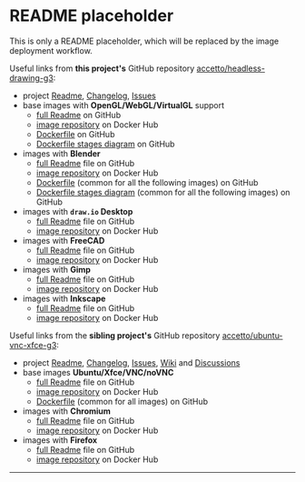 # README placeholder

This is only a README placeholder, which will be replaced by the image deployment workflow.

Useful links from **this project's** GitHub repository [accetto/headless-drawing-g3][this-home]:

- project [Readme][this-readme], [Changelog][this-changelog], [Issues][this-issues]
- base images with **OpenGL/WebGL/VirtualGL** support
  - [full Readme][this-readme-image-xfce] on GitHub
  - [image repository][this-dockerhub-image-opengl] on Docker Hub
  - [Dockerfile][this-dockerfile-xfce] on GitHub
  - [Dockerfile stages diagram][this-diagram-dockerfile-stages-xfce] on GitHub
- images with **Blender**
  - [full Readme][this-readme-image-blender] file on GitHub
  - [image repository][this-dockerhub-image-blender] on Docker Hub
  - [Dockerfile][this-dockerfile-drawing] (common for all the following images) on GitHub
  - [Dockerfile stages diagram][this-diagram-dockerfile-stages-drawing] (common for all the following images) on GitHub
- images with **`draw.io` Desktop**
  - [full Readme][this-readme-image-drawio] file on GitHub
  - [image repository][this-dockerhub-image-drawio] on Docker Hub
- images with **FreeCAD**
  - [full Readme][this-readme-image-freecad] file on GitHub
  - [image repository][this-dockerhub-image-freecad] on Docker Hub
- images with **Gimp**
  - [full Readme][this-readme-image-gimp] file on GitHub
  - [image repository][this-dockerhub-image-gimp] on Docker Hub
- images with **Inkscape**
  - [full Readme][this-readme-image-inkscape] file on GitHub
  - [image repository][this-dockerhub-image-inkscape] on Docker Hub

Useful links from the **sibling project's** GitHub repository [accetto/ubuntu-vnc-xfce-g3][sibling-home]:

- project [Readme][sibling-readme], [Changelog][sibling-changelog], [Issues][sibling-issues], [Wiki][sibling-wiki] and [Discussions][sibling-discussions]
- base images **Ubuntu/Xfce/VNC/noVNC**
  - [full Readme][sibling-readme-image-base] file on GitHub
  - [image repository][sibling-dockerhub-image-base] on Docker Hub
  - [Dockerfile][sibling-dockerfile] (common for all images) on GitHub
- images with **Chromium**
  - [full Readme][sibling-readme-image-chromium] file on GitHub
  - [image repository][sibling-dockerhub-image-chromium] on Docker Hub
- images with **Firefox**
  - [full Readme][sibling-readme-image-firefox] file on GitHub
  - [image repository][sibling-dockerhub-image-firefox] on Docker Hub

***

<!-- this project -->

[this-changelog]: https://github.com/accetto/headless-drawing-g3/blob/master/CHANGELOG.md
[this-home]: https://github.com/accetto/headless-drawing-g3
[this-issues]: https://github.com/accetto/headless-drawing-g3/issues
[this-readme]: https://github.com/accetto/headless-drawing-g3/blob/master/README.md

[this-dockerfile-xfce]: https://github.com/accetto/headless-drawing-g3/blob/master/docker/Dockerfile.xfce
[this-dockerfile-drawing]: https://github.com/accetto/headless-drawing-g3/blob/master/docker/Dockerfile.xfce.drawing

[this-readme-image-xfce]: https://github.com/accetto/headless-drawing-g3/blob/master/docker/xfce/README.md
[this-dockerhub-image-opengl]: https://hub.docker.com/r/accetto/ubuntu-vnc-xfce-opengl-g3

[this-readme-image-blender]: https://github.com/accetto/headless-drawing-g3/blob/master/docker/xfce-blender/README.md
[this-dockerhub-image-blender]: https://hub.docker.com/r/accetto/ubuntu-vnc-xfce-blender-g3

[this-readme-image-drawio]: https://github.com/accetto/headless-drawing-g3/blob/master/docker/xfce-drawio/README.md
[this-dockerhub-image-drawio]: https://hub.docker.com/r/accetto/ubuntu-vnc-xfce-drawio-g3

[this-readme-image-freecad]: https://github.com/accetto/headless-drawing-g3/blob/master/docker/xfce-freecad/README.md
[this-dockerhub-image-freecad]: https://hub.docker.com/r/accetto/ubuntu-vnc-xfce-freecad-g3

[this-readme-image-gimp]: https://github.com/accetto/headless-drawing-g3/blob/master/docker/xfce-gimp/README.md
[this-dockerhub-image-gimp]: https://hub.docker.com/r/accetto/ubuntu-vnc-xfce-gimp-g3

[this-readme-image-inkscape]: https://github.com/accetto/headless-drawing-g3/blob/master/docker/xfce-inkscape/README.md
[this-dockerhub-image-inkscape]: https://hub.docker.com/r/accetto/ubuntu-vnc-xfce-inkscape-g3

<!-- diagrams -->

[this-diagram-dockerfile-stages-drawing]: https://raw.githubusercontent.com/accetto/headless-drawing-g3/master/docker/doc/images/Dockerfile.xfce.drawing.png
[this-diagram-dockerfile-stages-xfce]: https://raw.githubusercontent.com/accetto/headless-drawing-g3/master/docker/doc/images/Dockerfile.xfce.png

<!-- sibling project -->

[sibling-changelog]: https://github.com/accetto/ubuntu-vnc-xfce-g3/blob/master/CHANGELOG.md
[sibling-discussions]: https://github.com/accetto/ubuntu-vnc-xfce-g3/discussions
[sibling-dockerfile]: https://github.com/accetto/ubuntu-vnc-xfce-g3/blob/master/docker/Dockerfile.xfce

[sibling-home]: https://github.com/accetto/ubuntu-vnc-xfce-g3
[sibling-issues]: https://github.com/accetto/ubuntu-vnc-xfce-g3/issues
[sibling-readme]: https://github.com/accetto/ubuntu-vnc-xfce-g3/blob/master/README.md
[sibling-wiki]: https://github.com/accetto/ubuntu-vnc-xfce-g3/wiki

[sibling-dockerhub-image-base]: https://hub.docker.com/r/accetto/ubuntu-vnc-xfce-g3
[sibling-readme-image-base]: https://github.com/accetto/ubuntu-vnc-xfce-g3/blob/master/docker/xfce/README.md

[sibling-dockerhub-image-chromium]: https://hub.docker.com/r/accetto/ubuntu-vnc-xfce-chromium-g3
[sibling-readme-image-chromium]: https://github.com/accetto/ubuntu-vnc-xfce-g3/blob/master/docker/xfce-chromium/README.md

[sibling-dockerhub-image-firefox]: https://hub.docker.com/r/accetto/ubuntu-vnc-xfce-firefox-g3
[sibling-readme-image-firefox]: https://github.com/accetto/ubuntu-vnc-xfce-g3/blob/master/docker/xfce-firefox/README.md
